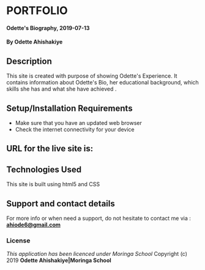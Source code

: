# PORTFOLIO
#### Odette's Biography, 2019-07-13
#### By **Odette Ahishakiye**
## Description
This site is created with purpose of showing Odette's Experience. It contains information about Odette's Bio, her educational background, which skills she has and what she have achieved .
## Setup/Installation Requirements
* Make sure that you have an updated web browser
* Check the internet connectivity for your device
## URL for the live site is:

## Technologies Used
This site is built using html5 and CSS
## Support and contact details
For more info or when need a support, do not hesitate to contact me via : **ahiode6@gmail.com**
### License
*This application has been licenced under Moringa School*
Copyright (c) 2019 **Odette Ahishakiye|Moringa School**
  
